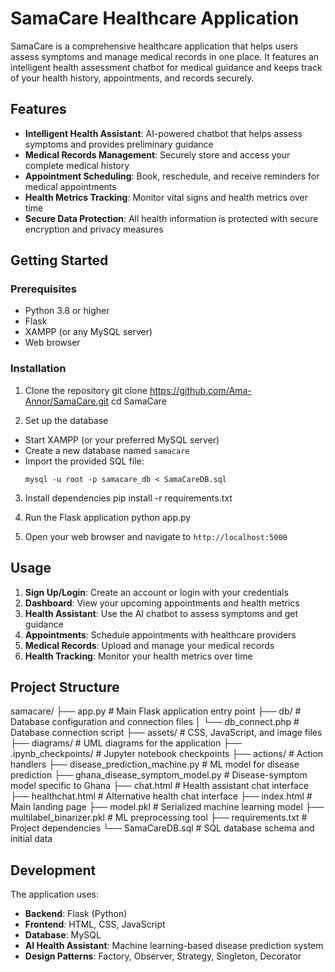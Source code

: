 # SamaCare Healthcare Application

SamaCare is a comprehensive healthcare application that helps users assess symptoms and manage medical records in one place. It features an intelligent health assessment chatbot for medical guidance and keeps track of your health history, appointments, and records securely.

## Features

- **Intelligent Health Assistant**: AI-powered chatbot that helps assess symptoms and provides preliminary guidance
- **Medical Records Management**: Securely store and access your complete medical history
- **Appointment Scheduling**: Book, reschedule, and receive reminders for medical appointments
- **Health Metrics Tracking**: Monitor vital signs and health metrics over time
- **Secure Data Protection**: All health information is protected with secure encryption and privacy measures

## Getting Started

### Prerequisites

- Python 3.8 or higher
- Flask
- XAMPP (or any MySQL server)
- Web browser

### Installation

1. Clone the repository
git clone https://github.com/Ama-Annor/SamaCare.git
cd SamaCare

2. Set up the database
- Start XAMPP (or your preferred MySQL server)
- Create a new database named `samacare`
- Import the provided SQL file:
  ```
  mysql -u root -p samacare_db < SamaCareDB.sql
  ```

3. Install dependencies
pip install -r requirements.txt

4. Run the Flask application
python app.py

5. Open your web browser and navigate to `http://localhost:5000`

## Usage

1. **Sign Up/Login**: Create an account or login with your credentials
2. **Dashboard**: View your upcoming appointments and health metrics
3. **Health Assistant**: Use the AI chatbot to assess symptoms and get guidance
4. **Appointments**: Schedule appointments with healthcare providers
5. **Medical Records**: Upload and manage your medical records
6. **Health Tracking**: Monitor your health metrics over time

## Project Structure
samacare/
├── app.py                           # Main Flask application entry point
├── db/                              # Database configuration and connection files
│   └── db_connect.php               # Database connection script
├── assets/                          # CSS, JavaScript, and image files
├── diagrams/                        # UML diagrams for the application
├── .ipynb_checkpoints/              # Jupyter notebook checkpoints
├── actions/                         # Action handlers
├── disease_prediction_machine.py    # ML model for disease prediction
├── ghana_disease_symptom_model.py   # Disease-symptom model specific to Ghana
├── chat.html                        # Health assistant chat interface
├── healthchat.html                  # Alternative health chat interface
├── index.html                       # Main landing page
├── model.pkl                        # Serialized machine learning model
├── multilabel_binarizer.pkl         # ML preprocessing tool
├── requirements.txt                 # Project dependencies
└── SamaCareDB.sql                   # SQL database schema and initial data

## Development

The application uses:
- **Backend**: Flask (Python)
- **Frontend**: HTML, CSS, JavaScript
- **Database**: MySQL
- **AI Health Assistant**: Machine learning-based disease prediction system
- **Design Patterns**: Factory, Observer, Strategy, Singleton, Decorator
